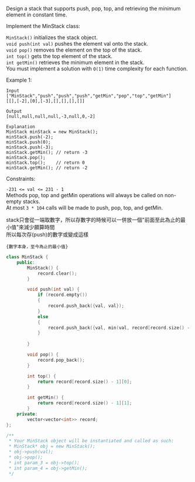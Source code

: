 Design a stack that supports push, pop, top, and retrieving the minimum element in constant time.

Implement the MinStack class:

``MinStack()`` initializes the stack object.  
``void push(int val)`` pushes the element val onto the stack.  
``void pop()`` removes the element on the top of the stack.  
``int top()`` gets the top element of the stack.  
``int getMin()`` retrieves the minimum element in the stack.  
You must implement a solution with ``O(1)`` time complexity for each function.  

 

Example 1:
```
Input
["MinStack","push","push","push","getMin","pop","top","getMin"]
[[],[-2],[0],[-3],[],[],[],[]]

Output
[null,null,null,null,-3,null,0,-2]

Explanation
MinStack minStack = new MinStack();
minStack.push(-2);
minStack.push(0);
minStack.push(-3);
minStack.getMin(); // return -3
minStack.pop();
minStack.top();    // return 0
minStack.getMin(); // return -2
 ```

Constraints:  

``-231 <= val <= 231 - 1``  
Methods pop, top and getMin operations will always be called on non-empty stacks.  
At most ``3 * 104`` calls will be made to push, pop, top, and getMin.  
  
stack只會從一端取數字，所以存數字的時候可以一併放一個"前面至此為止的最小值"來減少願算時間  
所以每次存(push)的數字或變成這樣
```
{數字本身，至今為止的最小值}
```
```c++
class MinStack {
    public:
        MinStack() {
            record.clear();
        }

        void push(int val) {
            if (record.empty())
            {
                record.push_back({val, val});
            }
            else
            {
                record.push_back({val, min(val, record[record.size() - 1][1])});
            }
            
        }

        void pop() {
            record.pop_back();
        }

        int top() {
            return record[record.size() - 1][0];
        }

        int getMin() {
            return record[record.size() - 1][1];
        }
    private:
        vector<vector<int>> record;
};

/**
 * Your MinStack object will be instantiated and called as such:
 * MinStack* obj = new MinStack();
 * obj->push(val);
 * obj->pop();
 * int param_3 = obj->top();
 * int param_4 = obj->getMin();
 */
```
